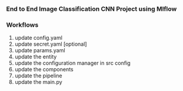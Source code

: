 ### End to End Image Classification CNN Project using Mlflow

### Workflows

1. update config.yaml
2. update secret.yaml [optional]
3. update params.yaml
4. update the entity
5. update the configuration manager in src config
6. update the components
7. update the pipeline
8. update the main.py
